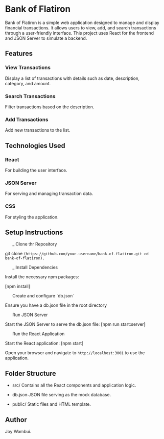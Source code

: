 # Bank of Flatiron
Bank of Flatiron is a simple web application designed to manage and display financial transactions. It allows users to view, add, and search transactions through a user-friendly interface. This project uses React for the frontend and JSON Server to simulate a backend.



## Features



### View Transactions

Display a list of transactions with details such as date, description, category, and amount.



### Search Transactions

Filter transactions based on the description.

### Add Transactions
Add new transactions to the list.


## Technologies Used

### React
 For building the user interface.

### JSON Server
  For serving and managing transaction data.

### CSS
For styling the application.


## Setup Instructions

<ol> _ Clone thr Repository </ol>

git clone `(https://github.com/your-username/bank-of-flatiron.git
cd bank-of-flatiron).`

<ol> _ Install Dependencies </ol>

Install the necessary npm packages:

 [npm install]

 <ol> Create and configure `db.json`</ol>

 Ensure you have a db.json file in the root directory

 <ol> Run JSON Server</ol>
 Start the JSON Server to serve the db.json file:
 [npm run start:server]

  <ol> Run the React Application</ol>
  Start the React application:
  [npm start]

 Open your browser and navigate to `http://localhost:3001` to use the application. 

## Folder Structure

- src/
 Contains all the React components and application logic.

 - db.json
 JSON file serving as the mock database.

 - public/
 Static files and HTML template.


## Author
Joy Wambui.

